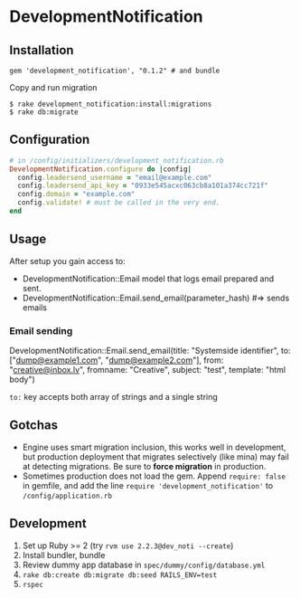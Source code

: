 # DevelopmentNotification

## Installation

```
gem 'development_notification', "0.1.2" # and bundle
```

Copy and run migration
```
$ rake development_notification:install:migrations
$ rake db:migrate
```

## Configuration

```ruby
# in /config/initializers/development_notification.rb
DevelopmentNotification.configure do |config|
  config.leadersend_username = "email@example.com"
  config.leadersend_api_key = "0933e545acxc063cb8a101a374cc721f"
  config.domain = "example.com"
  config.validate! # must be called in the very end.
end
```

## Usage
After setup you gain access to:
* DevelopmentNotification::Email model that logs email prepared and sent.
* DevelopmentNotification::Email.send_email(parameter_hash) #=> sends emails

### Email sending
DevelopmentNotification::Email.send_email(title: "Systemside identifier", to: ["dump@example1.com", "dump@example2.com"], from: "creative@inbox.lv", fromname: "Creative", subject: "test", template: "html body")

`to:` key accepts both array of strings and a single string  

## Gotchas
* Engine uses smart migration inclusion, this works well in development, but production deployment that migrates selectively (like mina) may fail at detecting migrations. Be sure to __force migration__ in production.
* Sometimes production does not load the gem. Append `require: false` in gemfile, and add the line `require 'development_notification'` to `/config/application.rb`

## Development
1. Set up Ruby >= 2 (try `rvm use 2.2.3@dev_noti --create`)  
2. Install bundler, bundle
3. Review dummy app database in `spec/dummy/config/database.yml`
4. `rake db:create db:migrate db:seed RAILS_ENV=test`
5. `rspec`
